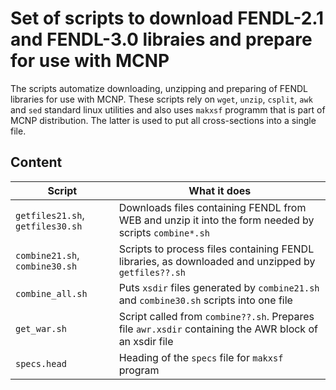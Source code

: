 # Set of scripts to download FENDL-2.1 and FENDL-3.0 libraies and prepare for use with MCNP


The scripts automatize downloading, unzipping and preparing of FENDL libraries
for use with MCNP.  These scripts rely on `wget`, `unzip`, `csplit`, `awk` and
`sed`  standard linux utilities and also uses `makxsf` programm that is part of
MCNP distribution. The latter is used to put all cross-sections into a single
file.

## Content

| Script | What it does |
|--------|--------------|
|`getfiles21.sh`, `getfiles30.sh` | Downloads files containing FENDL from WEB and unzip it into the form needed by scripts `combine*.sh`|
|`combine21.sh`, `combine30.sh`   | Scripts to process files containing FENDL libraries, as downloaded and unzipped by `getfiles??.sh`|
|`combine_all.sh`                 | Puts `xsdir` files generated by `combine21.sh` and `combine30.sh` scripts into one file|
|`get_war.sh`                     | Script called from `combine??.sh`. Prepares file `awr.xsdir` containing the AWR block of an xsdir file|
|`specs.head`                     | Heading of the `specs` file for `makxsf` program|



